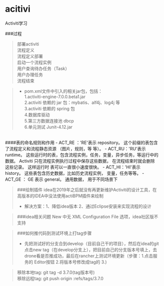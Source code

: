 # acitivi
Activiti学习

###过程
> 部署activiti  
> 流程定义  
> 流程定义部署  
> 启动一个流程实例  
> 用户查询待办任务（Task）  
> 用户办理任务  
> 流程结束

>- pom.xml文件中引入的相关jar包，包括：  
  1.activiti-engine-7.0.0.beta1.jar  
  2.activiti 依赖的 jar 包：mybatis、alf4j、log4j 等  
  3.activiti 依赖的 spring 包  
  4.数据库驱动  
  5.第三方数据连接池 dbcp  
  6.单元测试 Junit-4.12.jar
  <br>
####表的命名规则和作用
- ACT_RE ：'RE'表示 repository。 这个前缀的表包含了流程定义和流程静态资源 （图片，规则，等
  等）。
- ACT_RU：'RU'表示 runtime。 这些运行时的表，包含流程实例，任务，变量，异步任务，等运行中的
  数据。 Activiti 只在流程实例执行过程中保存这些数据， 在流程结束时就会删除这些记录。 这样运行时
  表可以一直很小速度很快。
- ACT_HI：'HI'表示 history。 这些表包含历史数据，比如历史流程实例， 变量，任务等等。
- ACT_GE ： GE 表示 general。 通用数据， 用于不同场景下  


> ###绘制插件
> idea在2019年之后就没有再更新维护Activiti的设计工具，在高版本的IDEA中没法使用actiBPM插件来绘制  
> - 解决方案：1、降低idea版本 2、通过Eclipse安装来实现流程的设计  
  
> ###idea相关问题
> New 中无 XML Configuration File 选项，idea社区版不支持  
  
> ###如何推代码到测试环境上打tag步骤
> - 先把测试好的分支合到develop（目前自己干的项目），然后在idea的git点击new tag（在develop分支上），把目前自己的分支版本号填上，去drone看是否推成功，最后在rancher上测试环境更新（步骤：1.点击服务的 Editor按钮 2.将版本号修改成tag的 3.)    


> 移除本地tag: git tag -d 3.7.0(tag版本号)  
> 移除远程tag: git push origin :refs/tags/3.7.0
